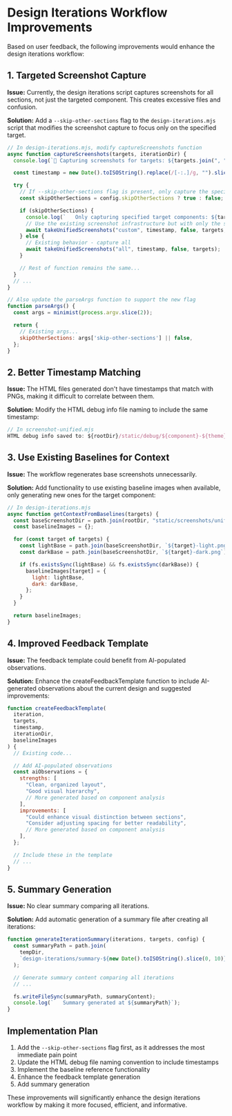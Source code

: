 # Design Iterations Workflow Improvements

Based on user feedback, the following improvements would enhance the design iterations workflow:

## 1. Targeted Screenshot Capture

**Issue:** Currently, the design iterations script captures screenshots for all sections, not just the targeted component. This creates excessive files and confusion.

**Solution:** Add a `--skip-other-sections` flag to the `design-iterations.mjs` script that modifies the screenshot capture to focus only on the specified target.

```javascript
// In design-iterations.mjs, modify captureScreenshots function
async function captureScreenshots(targets, iterationDir) {
  console.log(`📸 Capturing screenshots for targets: ${targets.join(", ")}`);

  const timestamp = new Date().toISOString().replace(/[-:.]/g, "").slice(0, 15);

  try {
    // If --skip-other-sections flag is present, only capture the specified targets
    const skipOtherSections = config.skipOtherSections ? true : false;

    if (skipOtherSections) {
      console.log(`   Only capturing specified target components: ${targets.join(", ")}`);
      // Use the existing screenshot infrastructure but with only the specified targets
      await takeUnifiedScreenshots("custom", timestamp, false, targets, true);
    } else {
      // Existing behavior - capture all
      await takeUnifiedScreenshots("all", timestamp, false, targets);
    }

    // Rest of function remains the same...
  }
  // ...
}

// Also update the parseArgs function to support the new flag
function parseArgs() {
  const args = minimist(process.argv.slice(2));

  return {
    // Existing args...
    skipOtherSections: args['skip-other-sections'] || false,
  };
}
```

## 2. Better Timestamp Matching

**Issue:** The HTML files generated don't have timestamps that match with PNGs, making it difficult to correlate between them.

**Solution:** Modify the HTML debug info file naming to include the same timestamp:

```javascript
// In screenshot-unified.mjs
HTML debug info saved to: ${rootDir}/static/debug/${component}-${theme}-${timestamp}-debug.html
```

## 3. Use Existing Baselines for Context

**Issue:** The workflow regenerates base screenshots unnecessarily.

**Solution:** Add functionality to use existing baseline images when available, only generating new ones for the target component:

```javascript
// In design-iterations.mjs
async function getContextFromBaselines(targets) {
  const baseScreenshotDir = path.join(rootDir, "static/screenshots/unified");
  const baselineImages = {};

  for (const target of targets) {
    const lightBase = path.join(baseScreenshotDir, `${target}-light.png`);
    const darkBase = path.join(baseScreenshotDir, `${target}-dark.png`);

    if (fs.existsSync(lightBase) && fs.existsSync(darkBase)) {
      baselineImages[target] = {
        light: lightBase,
        dark: darkBase,
      };
    }
  }

  return baselineImages;
}
```

## 4. Improved Feedback Template

**Issue:** The feedback template could benefit from AI-populated observations.

**Solution:** Enhance the createFeedbackTemplate function to include AI-generated observations about the current design and suggested improvements:

```javascript
function createFeedbackTemplate(
  iteration,
  targets,
  timestamp,
  iterationDir,
  baselineImages
) {
  // Existing code...

  // Add AI-populated observations
  const aiObservations = {
    strengths: [
      "Clean, organized layout",
      "Good visual hierarchy",
      // More generated based on component analysis
    ],
    improvements: [
      "Could enhance visual distinction between sections",
      "Consider adjusting spacing for better readability",
      // More generated based on component analysis
    ],
  };

  // Include these in the template
  // ...
}
```

## 5. Summary Generation

**Issue:** No clear summary comparing all iterations.

**Solution:** Add automatic generation of a summary file after creating all iterations:

```javascript
function generateIterationSummary(iterations, targets, config) {
  const summaryPath = path.join(
    tempDir,
    `design-iterations/summary-${new Date().toISOString().slice(0, 10)}.md`
  );

  // Generate summary content comparing all iterations
  // ...

  fs.writeFileSync(summaryPath, summaryContent);
  console.log(`   Summary generated at ${summaryPath}`);
}
```

## Implementation Plan

1. Add the `--skip-other-sections` flag first, as it addresses the most immediate pain point
2. Update the HTML debug file naming convention to include timestamps
3. Implement the baseline reference functionality
4. Enhance the feedback template generation
5. Add summary generation

These improvements will significantly enhance the design iterations workflow by making it more focused, efficient, and informative.
